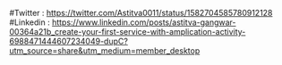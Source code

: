 #Twitter : https://twitter.com/Astitva0011/status/1582704585780912128
#Linkedin : https://www.linkedin.com/posts/astitva-gangwar-00364a21b_create-your-first-service-with-amplication-activity-6988471444607234049-dupC?utm_source=share&utm_medium=member_desktop

